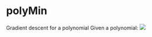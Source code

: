 # polyMin
Gradient descent for a polynomial
Given a polynomial: <img src="https://latex.codecogs.com/gif.latex?{f(x y) = 6x^6 + 2x^4y^2 + 10x^2 + 6xy + 10y^2-6x+4}" /> 
